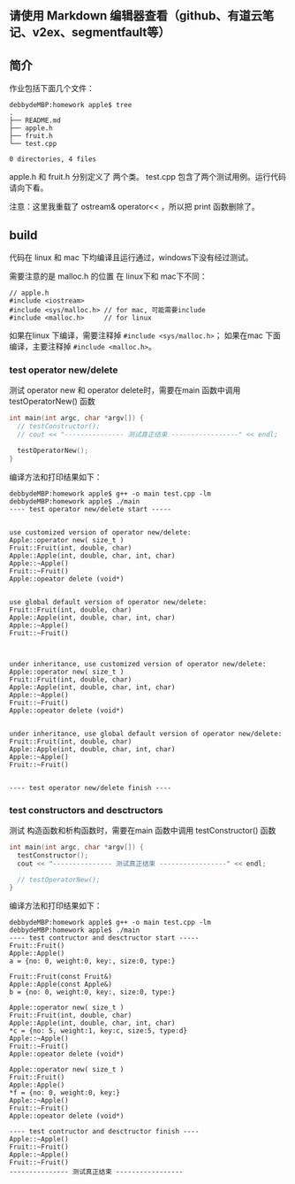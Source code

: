 ## 请使用 Markdown 编辑器查看（github、有道云笔记、v2ex、segmentfault等）

## 简介
作业包括下面几个文件：

```
debbydeMBP:homework apple$ tree
.
├── README.md
├── apple.h
├── fruit.h
└── test.cpp

0 directories, 4 files
```

apple.h 和 fruit.h 分别定义了 两个类。 test.cpp 包含了两个测试用例。运行代码请向下看。

注意：这里我重载了 ostream& operator<< ，所以把 print 函数删除了。

## build 
代码在 linux 和 mac 下均编译且运行通过，windows下没有经过测试。

需要注意的是 malloc.h 的位置 在 linux下和 mac下不同：

```
// apple.h
#include <iostream>
#include <sys/malloc.h> // for mac, 可能需要include
#include <malloc.h>     // for linux
```

如果在linux 下编译，需要注释掉 `#include <sys/malloc.h>`；
如果在mac 下面编译，主要注释掉 `#include <malloc.h>`。

### test operator new/delete
测试 operator new 和 operator delete时，需要在main 函数中调用 testOperatorNew() 函数

``` c++
int main(int argc, char *argv[]) {
  // testConstructor();
  // cout << "--------------- 测试真正结束 -----------------" << endl;

  testOperatorNew();
}
```
编译方法和打印结果如下：

``` 
debbydeMBP:homework apple$ g++ -o main test.cpp -lm
debbydeMBP:homework apple$ ./main 
---- test operator new/delete start -----


use customized version of operator new/delete:
Apple::operator new( size_t )
Fruit::Fruit(int, double, char)
Apple::Apple(int, double, char, int, char)
Apple::~Apple()
Fruit::~Fruit()
Apple::opeator delete (void*)


use global default version of operator new/delete:
Fruit::Fruit(int, double, char)
Apple::Apple(int, double, char, int, char)
Apple::~Apple()
Fruit::~Fruit()



under inheritance, use customized version of operator new/delete:
Apple::operator new( size_t )
Fruit::Fruit(int, double, char)
Apple::Apple(int, double, char, int, char)
Apple::~Apple()
Fruit::~Fruit()
Apple::opeator delete (void*)


under inheritance, use global default version of operator new/delete:
Fruit::Fruit(int, double, char)
Apple::Apple(int, double, char, int, char)
Apple::~Apple()
Fruit::~Fruit()


---- test operator new/delete finish ----
```

### test constructors and desctructors
测试 构造函数和析构函数时，需要在main 函数中调用 testConstructor() 函数

``` c++
int main(int argc, char *argv[]) {
  testConstructor();
  cout << "--------------- 测试真正结束 -----------------" << endl;

  // testOperatorNew();
}
```
编译方法和打印结果如下：
```
debbydeMBP:homework apple$ g++ -o main test.cpp -lm
debbydeMBP:homework apple$ ./main 
---- test contructor and desctructor start -----
Fruit::Fruit()
Apple::Apple()
a = {no: 0, weight:0, key:, size:0, type:}

Fruit::Fruit(const Fruit&)
Apple::Apple(const Apple&)
b = {no: 0, weight:0, key:, size:0, type:}

Apple::operator new( size_t )
Fruit::Fruit(int, double, char)
Apple::Apple(int, double, char, int, char)
*c = {no: 5, weight:1, key:c, size:5, type:d}
Apple::~Apple()
Fruit::~Fruit()
Apple::opeator delete (void*)

Apple::operator new( size_t )
Fruit::Fruit()
Apple::Apple()
*f = {no: 0, weight:0, key:}
Apple::~Apple()
Fruit::~Fruit()
Apple::opeator delete (void*)

---- test contructor and desctructor finish ----
Apple::~Apple()
Fruit::~Fruit()
Apple::~Apple()
Fruit::~Fruit()
--------------- 测试真正结束 ----------------- 
```